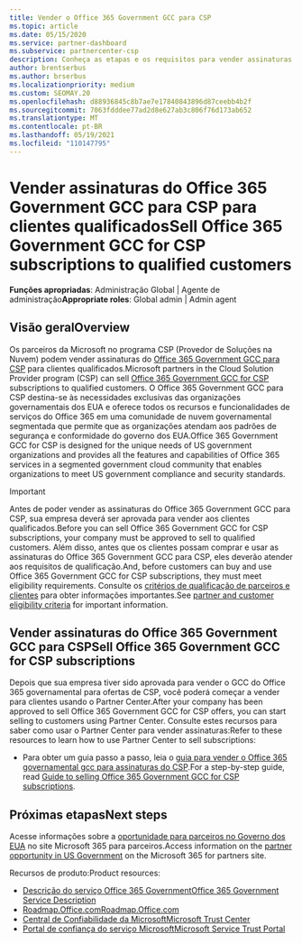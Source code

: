```yaml
---
title: Vender o Office 365 Government GCC para CSP
ms.topic: article
ms.date: 05/15/2020
ms.service: partner-dashboard
ms.subservice: partnercenter-csp
description: Conheça as etapas e os requisitos para vender assinaturas para o GCC do Office 365 governamental para CSP para clientes ou prestadores de Estados Unidos qualificados do governo.
author: brentserbus
ms.author: brserbus
ms.localizationpriority: medium
ms.custom: SEOMAY.20
ms.openlocfilehash: d88936845c8b7ae7e17840843896d87ceebb4b2f
ms.sourcegitcommit: 7063fdddee77ad2d8e627ab3c806f76d173ab652
ms.translationtype: MT
ms.contentlocale: pt-BR
ms.lasthandoff: 05/19/2021
ms.locfileid: "110147795"
---
```

# <a name="sell-office-365-government-gcc-for-csp-subscriptions-to-qualified-customers"></a><span data-ttu-id="295a1-103">Vender assinaturas do Office 365 Government GCC para CSP para clientes qualificados</span><span class="sxs-lookup"><span data-stu-id="295a1-103">Sell Office 365 Government GCC for CSP subscriptions to qualified customers</span></span>

<span data-ttu-id="295a1-104">**Funções apropriadas**: Administração Global | Agente de administração</span><span class="sxs-lookup"><span data-stu-id="295a1-104">**Appropriate roles**: Global admin | Admin agent</span></span>


## <a name="overview"></a><span data-ttu-id="295a1-105">Visão geral</span><span class="sxs-lookup"><span data-stu-id="295a1-105">Overview</span></span>

<span data-ttu-id="295a1-106">Os parceiros da Microsoft no programa CSP (Provedor de Soluções na Nuvem) podem vender assinaturas do [Office 365 Government GCC para CSP](https://www.microsoft.com/microsoft-365/partners/governmentforCSP) para clientes qualificados.</span><span class="sxs-lookup"><span data-stu-id="295a1-106">Microsoft partners in the Cloud Solution Provider program (CSP) can sell [Office 365 Government GCC for CSP](https://www.microsoft.com/microsoft-365/partners/governmentforCSP) subscriptions to qualified customers.</span></span> <span data-ttu-id="295a1-107">O Office 365 Government GCC para CSP destina-se às necessidades exclusivas das organizações governamentais dos EUA e oferece todos os recursos e funcionalidades de serviços do Office 365 em uma comunidade de nuvem governamental segmentada que permite que as organizações atendam aos padrões de segurança e conformidade do governo dos EUA.</span><span class="sxs-lookup"><span data-stu-id="295a1-107">Office 365 Government GCC for CSP is designed for the unique needs of US government organizations and provides all the features and capabilities of Office 365 services in a segmented government cloud community that enables organizations to meet US government compliance and security standards.</span></span> 

>[!IMPORTANT] 
><span data-ttu-id="295a1-108">Antes de poder vender as assinaturas do Office 365 Government GCC para CSP, sua empresa deverá ser aprovada para vender aos clientes qualificados.</span><span class="sxs-lookup"><span data-stu-id="295a1-108">Before you can sell Office 365 Government GCC for CSP subscriptions, your company must be approved to sell to qualified customers.</span></span> <span data-ttu-id="295a1-109">Além disso, antes que os clientes possam comprar e usar as assinaturas do Office 365 Government GCC para CSP, eles deverão atender aos requisitos de qualificação.</span><span class="sxs-lookup"><span data-stu-id="295a1-109">And, before customers can buy and use Office 365 Government GCC for CSP subscriptions, they must meet eligibility requirements.</span></span> <span data-ttu-id="295a1-110">Consulte os [critérios de qualificação de parceiros e clientes](csp-gcc-validate.md) para obter informações importantes.</span><span class="sxs-lookup"><span data-stu-id="295a1-110">See [partner and customer eligibility criteria](csp-gcc-validate.md) for important information.</span></span>


## <a name="sell-office-365-government-gcc-for-csp-subscriptions"></a><span data-ttu-id="295a1-111">Vender assinaturas do Office 365 Government GCC para CSP</span><span class="sxs-lookup"><span data-stu-id="295a1-111">Sell Office 365 Government GCC for CSP subscriptions</span></span>

<span data-ttu-id="295a1-112">Depois que sua empresa tiver sido aprovada para vender o GCC do Office 365 governamental para ofertas de CSP, você poderá começar a vender para clientes usando o Partner Center.</span><span class="sxs-lookup"><span data-stu-id="295a1-112">After your company has been approved to sell Office 365 Government GCC for CSP offers, you can start selling to customers using Partner Center.</span></span> <span data-ttu-id="295a1-113">Consulte estes recursos para saber como usar o Partner Center para vender assinaturas:</span><span class="sxs-lookup"><span data-stu-id="295a1-113">Refer to these resources to learn how to use Partner Center to sell subscriptions:</span></span> 

- <span data-ttu-id="295a1-114">Para obter um guia passo a passo, leia o [guia para vender o Office 365 governamental gcc para assinaturas do CSP](https://go.microsoft.com/fwlink/?linkid=2007323).</span><span class="sxs-lookup"><span data-stu-id="295a1-114">For a step-by-step guide, read [Guide to selling Office 365 Government GCC for CSP subscriptions](https://go.microsoft.com/fwlink/?linkid=2007323).</span></span>  


## <a name="next-steps"></a><span data-ttu-id="295a1-115">Próximas etapas</span><span class="sxs-lookup"><span data-stu-id="295a1-115">Next steps</span></span>

<span data-ttu-id="295a1-116">Acesse informações sobre a [oportunidade para parceiros no Governo dos EUA](https://www.microsoft.com/microsoft-365/partners/governmentforCSP) no site Microsoft 365 para parceiros.</span><span class="sxs-lookup"><span data-stu-id="295a1-116">Access information on the [partner opportunity in US Government](https://www.microsoft.com/microsoft-365/partners/governmentforCSP) on the Microsoft 365 for partners site.</span></span>

<span data-ttu-id="295a1-117">Recursos de produto:</span><span class="sxs-lookup"><span data-stu-id="295a1-117">Product resources:</span></span>

- [<span data-ttu-id="295a1-118">Descrição do serviço Office 365 Government</span><span class="sxs-lookup"><span data-stu-id="295a1-118">Office 365 Government Service Description</span></span>](/office365/servicedescriptions/office-365-platform-service-description/office-365-us-government/office-365-us-government)
- [<span data-ttu-id="295a1-119">Roadmap.Office.com</span><span class="sxs-lookup"><span data-stu-id="295a1-119">Roadmap.Office.com</span></span>](https://products.office.com/business/office-365-roadmap)
- [<span data-ttu-id="295a1-120">Central de Confiabilidade da Microsoft</span><span class="sxs-lookup"><span data-stu-id="295a1-120">Microsoft Trust Center</span></span>](https://www.microsoft.com/TrustCenter/)
- [<span data-ttu-id="295a1-121">Portal de confiança do serviço Microsoft</span><span class="sxs-lookup"><span data-stu-id="295a1-121">Microsoft Service Trust Portal</span></span>](https://aka.ms/STP)
